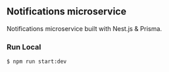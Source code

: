 ## Notifications microservice

Notifications microservice built with Nest.js & Prisma.

### Run Local

```bash
$ npm run start:dev
```
